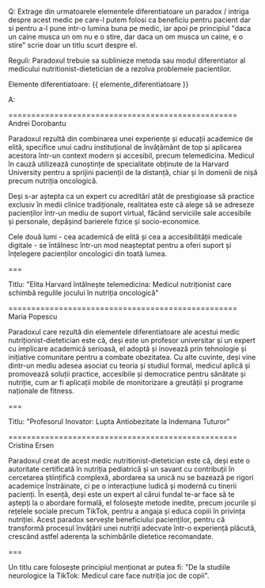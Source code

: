 Q: Extrage din urmatoarele elementele diferentiatoare un paradox / intriga despre acest medic pe care-l putem folosi ca beneficiu pentru pacient dar si pentru a-l pune intr-o lumina buna pe medic, iar apoi pe principiul "daca un caine musca un om nu e o stire, dar daca un om musca un caine, e o stire" scrie doar un titlu scurt despre el. 

Reguli: Paradoxul trebuie sa sublinieze metoda sau modul diferentiator al medicului nutritionist-dietetician de a rezolva problemele pacientilor.

Elemente diferentiatoare: {{ elemente_diferentiatoare }}

A: 

==================================================
Andrei Dorobantu

Paradoxul rezultă din combinarea unei experiențe și educații academice de elită, specifice unui cadru instituțional de învățământ de top și aplicarea acestora într-un context modern și accesibil, precum telemedicina. Medicul în cauză utilizează cunoștințe de specialitate obținute de la Harvard University pentru a sprijini pacienții de la distanță, chiar și în domenii de nișă precum nutriția oncologică.

Deși s-ar aștepta ca un expert cu acreditări atât de prestigioase să practice exclusiv în medii clinice tradiționale, realitatea este că alege să se adreseze pacienților într-un mediu de suport virtual, făcând serviciile sale accesibile și personale, depășind barierele fizice și socio-economice.

Cele două lumi - cea academică de elită și cea a accesibilității medicale digitale - se întâlnesc într-un mod neașteptat pentru a oferi suport și înțelegere pacienților oncologici din toată lumea.

===

Titlu: "Elita Harvard întâlnește telemedicina: Medicul nutriționist care schimbă regulile jocului în nutriția oncologică"


==================================================
Maria Popescu

Paradoxul care rezultă din elementele diferentiatoare ale acestui medic nutriționist-dietetician este că, deși este un profesor universitar și un expert cu implicare academică serioasă, el adoptă și inovează prin tehnologie și inițiative comunitare pentru a combate obezitatea. Cu alte cuvinte, deși vine dintr-un mediu adesea asociat cu teoria și studiul formal, medicul aplică și promovează soluții practice, accesibile și democratice pentru sănătate și nutriție, cum ar fi aplicații mobile de monitorizare a greutății și programe naționale de fitness.

=== 

Titlu:
"Profesorul Inovator: Lupta Antiobezitate la Indemana Tuturor"

==================================================
Cristina Ersen

Paradoxul creat de acest medic nutritionist-dietetician este că, deși este o autoritate certificată în nutriția pediatrică și un savant cu contribuții în cercetarea științifică complexă, abordarea sa unică nu se bazează pe rigori academice înstrăinate, ci pe o interacțiune ludică și modernă cu tinerii pacienți. În esență, deși este un expert al cărui fundal te-ar face să te aștepți la o abordare formală, el folosește metode inedite, precum jocurile și rețelele sociale precum TikTok, pentru a angaja și educa copiii în privința nutriției. Acest paradox servește beneficiului pacienților, pentru că transformă procesul învățării unei nutriții adecvate într-o experiență plăcută, crescând astfel aderența la schimbările dietetice recomandate.

===

Un titlu care folosește principiul menționat ar putea fi: 
"De la studiile neurologice la TikTok: Medicul care face nutriția joc de copii".